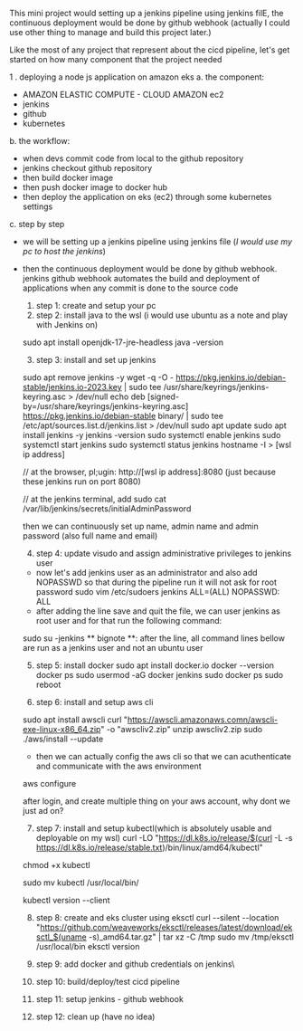 This mini project would setting up a jenkins pipeline using jenkins filE, the continuous deployment would be done by github webhook
(actually I could use other thing to manage and build this project later.)

Like the most of any project that represent about the cicd pipeline, let's get started on how many component that the project needed

1 . deploying a node js application on amazon eks
a.  the component:
- AMAZON ELASTIC COMPUTE - CLOUD AMAZON ec2
- jenkins
- github
- kubernetes

b. the workflow:
- when devs commit code from local to the github repository
- jenkins checkout github repository 
- then build docker image
- then push docker image to docker hub
- then deploy the application on eks (ec2) through some kubernetes settings

c. step by step
- we will be setting up a jenkins pipeline using jenkins file (*I would use my pc to host the jenkins*)
- then the continuous deployment would be done by github webhook. jenkins github webhook automates the build and deployment of applications when any commit is done to the source code

    1. step 1: create and setup your pc
    2. step 2: install java to the wsl (i would use ubuntu as a note and play with Jenkins on)

    sudo apt install openjdk-17-jre-headless
    java -version

    3. step 3: install and set up jenkins

    sudo apt remove jenkins -y
    wget -q -O - https://pkg.jenkins.io/debian-stable/jenkins.io-2023.key | sudo tee /usr/share/keyrings/jenkins-keyring.asc > /dev/null
    echo deb [signed-by=/usr/share/keyrings/jenkins-keyring.asc] https://pkg.jenkins.io/debian-stable binary/ | sudo tee /etc/apt/sources.list.d/jenkins.list > /dev/null
    sudo apt update
    sudo apt install jenkins -y
    jenkins -version
    sudo systemctl enable jenkins
    sudo systemctl start jenkins
    sudo systemctl status jenkins
    hostname -I > [wsl ip address]

    // at the browser, pl;ugin: http://[wsl ip address]:8080 (just because these jenkins run on port 8080)

    // at the jenkins terminal, add
    sudo cat /var/lib/jenkins/secrets/initialAdminPassword

    then we can continuously set up name, admin name and admin password (also full name and email)
    
    4. step 4: update visudo and assign administrative privileges to jenkins user
    
    - now let's add jenkins user as an administrator and also add NOPASSWD so that during the pipeline run it will not ask for root password    sudo vim /etc/sudoers
        jenkins ALL=(ALL) NOPASSWD: ALL
    - after adding the line save and quit the file, we can user jenkins as root user and for that run the following command:
    
    sudo su -jenkins
    ** bignote **: after the line, all command lines bellow are run as a jenkins user and not an ubuntu user

    5. step 5: install docker
    sudo apt install docker.io
    docker --version
    docker ps
    sudo usermod -aG docker jenkins
    sudo docker ps
    sudo reboot

    6. step 6: install and setup aws cli

    sudo apt install awscli
    curl "https://awscli.amazonaws.comn/awscli-exe-linux-x86_64.zip" -o "awscliv2.zip"
    unzip awscliv2.zip
    sudo ./aws/install --update

    - then we can actually config the aws cli so that we can acuthenticate and communicate with the aws environment

    aws configure

    after login, and create multiple thing on your aws account, why dont we just ad on?


    7. step 7: install and setup kubectl(which is absolutely usable and deployable on my wsl)
    curl -LO "https://dl.k8s.io/release/$(curl -L -s https://dl.k8s.io/release/stable.txt)/bin/linux/amd64/kubectl"

    chmod +x kubectl

    sudo mv kubectl /usr/local/bin/

    kubectl version --client

    8. step 8: create and eks cluster using eksctl
    curl --silent --location "https://github.com/weaveworks/eksctl/releases/latest/download/eksctl_$(uname -s)_amd64.tar.gz" | tar xz -C /tmp
    sudo mv /tmp/eksctl /usr/local/bin
    eksctl version

    9. step 9: add docker and github credentials on jenkins\
    10. step 10: build/deploy/test cicd pipeline
    11. step 11: setup jenkins - github webhook
    12. step 12: clean up (have no idea)

